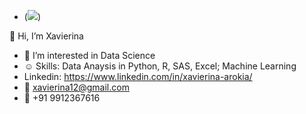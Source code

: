 - (![](https://skyline.github.com/xavierina12/2021))

👋 Hi, I’m Xavierina
- 👀 I’m interested in Data Science
- :relaxed: Skills: Data Anaysis in Python, R, SAS, Excel; Machine Learning
- Linkedin: https://www.linkedin.com/in/xavierina-arokia/
- :e-mail: xavierina12@gmail.com
- :calling: +91 9912367616

<!---
xavierina12/xavierina12 is a ✨ special ✨ repository because its `README.md` (this file) appears on your GitHub profile.
You can click the Preview link to take a look at your changes.
--->
